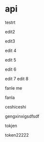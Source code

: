 api
===
testrt

edit2

edit3

edit 4

edit 5

edit 6

edit 7
edit 8


fanle me

fanla


ceshiceshi


gengxinxigsdfsdf


tokjen

token22222
